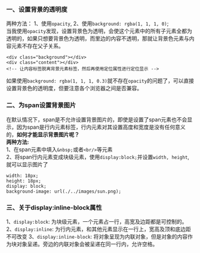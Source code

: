 ### 一、设置背景的透明度
两种方法： 1、使用`opacity`, 2、使用`background: rgba(1, 1, 1, 0)`;<br/>
当我使用`opacity`发现，设置背景色为透明，会使这个元素中的所有子元素全都为透明的，如果只想要背景色为透明，而里边的内容不透明，那就让背景色元素与内容元素不存在父子关系。
```
<div class="background"></div>
<div class="content"></div> 
<!-- 让内容标签脱离背景元素标签，然后再使用定位属性进行定位显示 -->
```
如果使用`background: rgba(1, 1, 1, 0.3)`就不存在`opacity`的问题了，可以直接设置背景色的透明度，但要注意各个浏览器之间是否兼容。

### 二、为span设置背景图片
在默认情况下，span是不允许设置背景图片的，即使是设置了span元素也不会显示，因为span是行内元素标签，行内元素对其设置高度和宽度是没有任何意义的，**如何才能显示背景图片呢？**<br/>
**两种方法:**<br/>
1、在span元素中填入`&nbsp;`或者`<br/>`等元素<br/>
2、将span行内元素变成块级元素，使用`display:block;`并设置`width, height`,就可以显示图片了
```
width: 18px;
height: 18px;
display: block;
background-image: url(./../images/sun.png);
```

### 三、关于display:inline-block属性
1、`display:block`: 为块级元素，一个元素占一行，高宽及边距都是可控制的。
2、`display:inline`: 为行内元素，和其他元素显示在一行上，宽高及顶和底边距不可改变
3、`display:inline-block`: 将对象呈现为内联对象，但是对象的内容作为块对象呈递。旁边的内联对象会被呈递在同一行内，允许空格。
